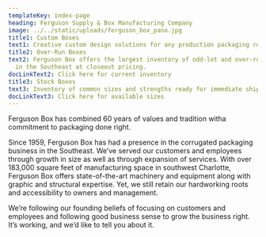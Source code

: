 ```yaml
---
templateKey: index-page
heading: Ferguson Supply & Box Manufacturing Company
image: ../../static/uploads/ferguson_box_pano.jpg
title1: Custom Boxes
text1: Creative custom design solutions for any production packaging requirements.
title2: Over-Run Boxes
text2: Ferguson Box offers the largest inventory of odd-lot and over-run boxes
  in the Southeast at closeout pricing.
docLinkText2: Click here for current inventory
title3: Stock Boxes
text3: Inventory of common sizes and strengths ready for immediate shipment.
docLinkText3: Click here for available sizes
---
```

Ferguson Box has combined 60 years of values and tradition witha commitment to packaging done right.

Since 1959, Ferguson Box has had a presence in the corrugated packaging business in the Southeast.  We’ve served our customers and employees through growth in size as well as through expansion of services.  With over 183,000 square feet of manufacturing space in southwest Charlotte, Ferguson Box offers state-of-the-art machinery and equipment along with graphic and structural expertise. Yet, we still retain our hardworking roots and accessibility to owners and management.

We’re following our founding beliefs of focusing on customers and employees and following good business sense to grow the business right. It’s working, and we’d like to tell you about it.